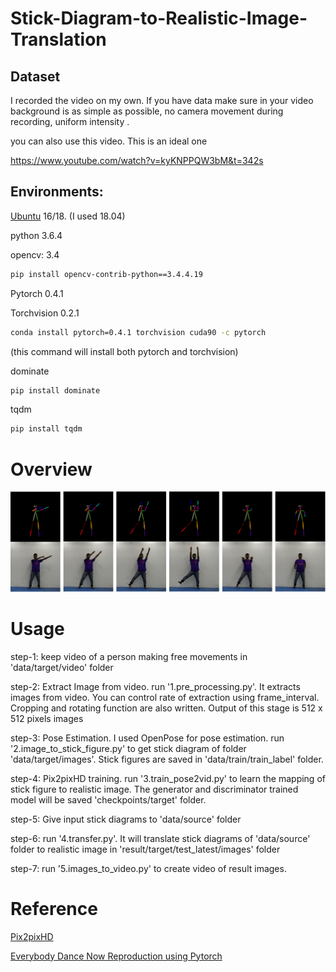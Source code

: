 # Stick-Diagram-to-Realistic-Image-Translation

## Dataset
I recorded the video on my own. If you have data make sure in your video background is as simple as possible, no camera movement during recording, uniform intensity .

you can also use this video. This is an ideal one

https://www.youtube.com/watch?v=kyKNPPQW3bM&t=342s



## Environments:

[Ubuntu](https://ubuntu.com/download/desktop) 16/18. (I used 18.04)

python 3.6.4 

opencv: 3.4 
```bash
pip install opencv-contrib-python==3.4.4.19
```
Pytorch 0.4.1

Torchvision 0.2.1 
```bash
conda install pytorch=0.4.1 torchvision cuda90 -c pytorch
``` 
(this command will install both pytorch and torchvision)

dominate
```bash
pip install dominate 
```
tqdm  
```bash
pip install tqdm 
```
# Overview

![Stick Figures are in on upper line, Realistic images are in lower line ](https://github.com/ShazidAraf/Stick-Diagram-to-Realistic-Image-Translation/blob/master/result/result.png)

# Usage



step-1: keep video of a person making free movements in 'data/target/video' folder

step-2: Extract Image from video. run '1.pre_processing.py'. It extracts images from video. You can control rate of extraction using frame_interval. Cropping and rotating function are also written. Output of this stage is 512 x 512 pixels images

step-3: Pose Estimation. I used OpenPose for pose estimation. run '2.image_to_stick_figure.py' to get stick diagram of folder 'data/target/images'. Stick figures are saved in 'data/train/train_label' folder.

step-4: Pix2pixHD training. run '3.train_pose2vid.py' to learn the mapping of stick figure to realistic image. The generator and discriminator trained model will be saved 'checkpoints/target' folder.

step-5: Give input stick diagrams to 'data/source' folder 

step-6: run '4.transfer.py'. It will translate stick diagrams of 'data/source' folder to realistic image in 'result/target/test_latest/images' folder

step-7: run '5.images_to_video.py' to create video of result images.


# Reference
[Pix2pixHD](https://github.com/NVIDIA/pix2pixHD)

[Everybody Dance Now Reproduction using Pytorch](https://github.com/CUHKSZ-TQL/EverybodyDanceNow_reproduce_pytorch) 

